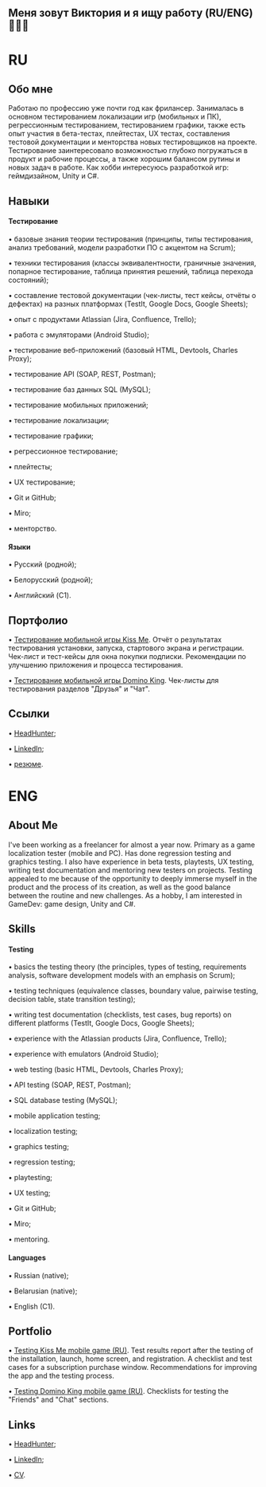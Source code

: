 ## Меня зовут Виктория и я ищу работу (RU/ENG) 👋👨‍💻

# RU

## Обо мне
Работаю по профессию уже почти год как фрилансер. Занималась в основном тестированием локализации игр (мобильных и ПК), регрессионным тестированием, тестированием графики, также есть опыт участия в бета-тестах, плейтестах, UX тестах, составления тестовой документации и менторства новых тестировщиков на проекте. Тестирование заинтересовало возможностью глубоко погружаться в продукт и рабочие процессы, а также хорошим балансом рутины и новых задач в работе.
Как хобби интересуюсь разработкой игр: геймдизайном, Unity и C#.

## Навыки
#### Тестирование
• базовые знания теории тестирования (принципы, типы тестирования, анализ требований, модели разработки ПО с акцентом на Scrum);

• техники тестирования (классы эквивалентности, граничные значения, попарное тестирование, таблица принятия решений, таблица перехода состояний);

• составление тестовой документации (чек-листы, тест кейсы, отчёты о дефектах) на разных платформах (TestIt, Google Docs, Google Sheets);

• опыт с продуктами Atlassian (Jira, Confluence, Trello);

• работа с эмуляторами (Android Studio);

• тестирование веб-приложений (базовый HTML, Devtools, Charles Proxy);

• тестирование API (SOAP, REST, Postman);

• тестирование баз данных SQL (MySQL);

• тестирование мобильных приложений;

• тестирование локализации;

• тестирование графики;

• регрессионное тестирование;

• плейтесты;

• UX тестирование;

• Git и GitHub;

• Miro;

• менторство.

#### Языки
• Русский (родной);

• Белорусский (родной);

• Английский (C1).

## Портфолио
• [Тестирование мобильной игры Kiss Me](https://docs.google.com/document/d/1joBGz_u3BGjCpNly7pLa_FbmPVOzNkg3RCVB70_64Io/edit?usp=sharing). Отчёт о результатах тестирования установки, запуска, стартового экрана и регистрации. Чек-лист и тест-кейсы для окна покупки подписки. Рекомендации по улучшению приложения и процесса тестирования.

• [Тестирование мобильной игры Domino King](https://docs.google.com/document/d/1joBGz_u3BGjCpNly7pLa_FbmPVOzNkg3RCVB70_64Io/edit?usp=sharing). Чек-листы для тестирования разделов "Друзья" и "Чат".
## Ссылки
• [HeadHunter](https://hh.ru/resume/9e98ee83ff0dc67bc20039ed1f335562675477);

• [LinkedIn](https://www.linkedin.com/in/morozovva00/);

• [резюме](https://drive.google.com/file/d/1Pvs60rw32oqnCv5NffmJ5_AXM1dk2ve5/view?usp=drive_link).

# ENG

## About Me
I've been working as a freelancer for almost a year now. Primary as a game localization tester (mobile and PC). Has done regression testing and graphics testing. I also have experience in beta tests, playtests, UX testing, writing test documentation and mentoring new testers on projects. Testing appealed to me because of the opportunity to deeply immerse myself in the product and the process of its creation, as well as the good balance between the routine and new challenges.
As a hobby, I am interested in GameDev: game design, Unity and C#.

## Skills
#### Testing
• basics the testing theory (the principles, types of testing, requirements analysis, software development models with an emphasis on Scrum);

• testing techniques (equivalence classes, boundary value, pairwise testing, decision table, state transition testing);

• writing test documentation (checklists, test cases, bug reports) on different platforms (TestIt, Google Docs, Google Sheets);

• experience with the Atlassian products (Jira, Confluence, Trello);

• experience with emulators (Android Studio);

• web testing (basic HTML, Devtools, Charles Proxy);

• API testing (SOAP, REST, Postman);

• SQL database testing (MySQL);

• mobile application testing;

• localization testing;

• graphics testing;

• regression testing;

• playtesting;

• UX testing;

• Git и GitHub;

• Miro;

• mentoring.

#### Languages
• Russian (native);

• Belarusian (native);

• English (C1).

## Portfolio
• [Testing Kiss Me mobile game (RU)](https://docs.google.com/document/d/1joBGz_u3BGjCpNly7pLa_FbmPVOzNkg3RCVB70_64Io/edit?usp=sharing). Test results report after the testing of the installation, launch, home screen, and registration. A checklist and test cases for a subscription purchase window. Recommendations for improving the app and the testing process.

• [Testing Domino King mobile game (RU)](https://docs.google.com/document/d/1joBGz_u3BGjCpNly7pLa_FbmPVOzNkg3RCVB70_64Io/edit?usp=sharing). Checklists for testing the "Friends" and "Chat" sections.

## Links
• [HeadHunter](https://hh.ru/resume/9e98ee83ff0dc67bc20039ed1f335562675477);

• [LinkedIn](https://www.linkedin.com/in/morozovva00/);

• [CV](https://drive.google.com/file/d/1xT58OKyxWtSzuYcueuoL0WrCerbi664d/view?usp=drive_link).
